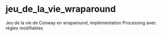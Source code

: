 # jeu_de_la_vie_wraparound
Jeu de la vie de Conway en wraparound, implémentation Processing avec règles modifiables

